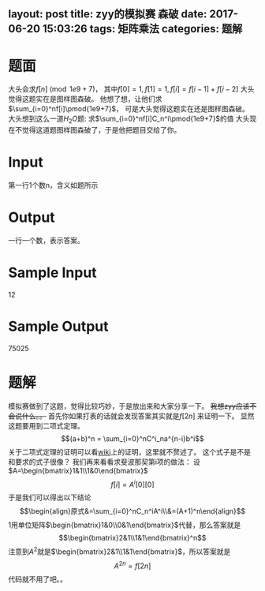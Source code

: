 layout: post
title: zyy的模拟赛 森破
date: 2017-06-20 15:03:26
tags: 矩阵乘法
categories: 题解
---
# 题面
大头会求$f[n]\pmod{1e9+7}$，
其中$f[0]=1,f[1]=1,f[i]=f[i-1]+f[i-2]$
大头觉得这题实在是图样图森破。
他想了想，让他们求$\sum_{i=0}^nf[i]\pmod{1e9+7}$，
可是大头觉得这题实在还是图样图森破。
大头想到这么一道$H_2O$题:
求$\sum_{i=0}^nf[i]C_n^i\pmod{1e9+7}$的值
大头现在不觉得这道题图样图森破了，于是他把题目交给了你。


# Input
第一行1个数n，含义如题所示 

# Output
一行一个数，表示答案。

# Sample Input
12

# Sample Output
75025

# 题解
模拟赛做到了这题，觉得比较巧妙，于是放出来和大家分享一下。
~~我想zyy应该不会说什么。。~~
首先你如果打表的话就会发现答案其实就是$f[2n]$
来证明一下。
显然这题要用到二项式定理。
$$(a+b)^n = \sum_{i=0}^nC^i_na^{n-i}b^i$$
关于二项式定理的证明可以看[wiki](https://zh.wikipedia.org/wiki/%E4%BA%8C%E9%A1%B9%E5%BC%8F%E5%AE%9A%E7%90%86)上的证明，这里就不赘述了。
这个式子是不是和要求的式子很像？
我们再来看看求斐波那契第i项的做法：
设$A=\begin{bmatrix}1&1\\1&0\end{bmatrix}$
$$f[i]=A^i[0][0]$$
于是我们可以得出以下结论
$$\begin{align}原式&=\sum_{i=0}^nC_n^iA^i\\&=(A+1)^n\end{align}$$
$1$用单位矩阵$\begin{bmatrix}1&0\\0&1\end{bmatrix}$代替，那么答案就是
$$\begin{bmatrix}2&1\\1&1\end{bmatrix}^n$$
注意到$A^2$就是$\begin{bmatrix}2&1\\1&1\end{bmatrix}$，所以答案就是
$$A^{2n}=f[2n]$$
代码就不用了吧。。